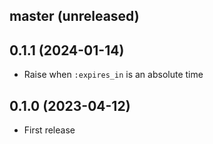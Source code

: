 ## master (unreleased)

## 0.1.1 (2024-01-14)

- Raise when `:expires_in` is an absolute time

## 0.1.0 (2023-04-12)

- First release
